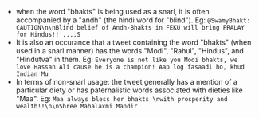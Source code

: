 - when the word "bhakts" is being used as a snarl, it is often accompanied by a "andh" (the hindi word for "blind"). Eg: `@SwamyBhakt: CAUTION\n\nBlind belief of Andh-Bhakts in FEKU will bring PRALAY for Hindus!!',,,,S`
- It is also an occurance that a tweet containing the word "bhakts" (when used in a snarl manner) has the words "Modi", "Rahul", "Hindus", and "Hindutva" in them. Eg: `Everyone is not like you Modi bhakts, we love Hassan Ali cause he is a champion! Aap log fasaadi ho, khud Indian Mu`
- In terms of non-snarl usage: the tweet generally has a mention of a particular diety or has paternalistic words associated with dieties like "Maa". Eg: `Maa always bless her bhakts \nwith prosperity and wealth!!\n\nShree Mahalaxmi Mandir`

